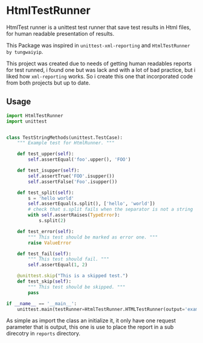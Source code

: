 # HtmlTestRunner

HtmlTest runner is a unittest test runner that save test results
in Html files, for human readable presentation of results.

This Package was inspired in `unittest-xml-reporting` and
`HtmlTestRunner by tungwaiyip`.

This project was created due to needs of getting human readables reports 
for test runned, i found one but was lack and with a lot of bad practice,
but i liked how `xml-reporting` works. So i create this one that 
incorporated code from both projects but up to date.

## Usage

````python
import HtmlTestRunner
import unittest


class TestStringMethods(unittest.TestCase):
    """ Example test for HtmlRunner. """

    def test_upper(self):
        self.assertEqual('foo'.upper(), 'FOO')

    def test_isupper(self):
        self.assertTrue('FOO'.isupper())
        self.assertFalse('Foo'.isupper())

    def test_split(self):
        s = 'hello world'
        self.assertEqual(s.split(), ['hello', 'world'])
        # check that s.split fails when the separator is not a string
        with self.assertRaises(TypeError):
            s.split(2)

    def test_error(self):
        """ This test should be marked as error one. """
        raise ValueError

    def test_fail(self):
        """ This test should fail. """
        self.assertEqual(1, 2)

    @unittest.skip("This is a skipped test.")
    def test_skip(self):
        """ This test should be skipped. """
        pass

if __name__ == '__main__':
    unittest.main(testRunner=HtmlTestRunner.HTMLTestRunner(output='example_dir'))
````
As simple as import the class an initialize it, it only have one request parameter that is
output, this one is use to place the report in a sub direcotry in `reports` directory.

